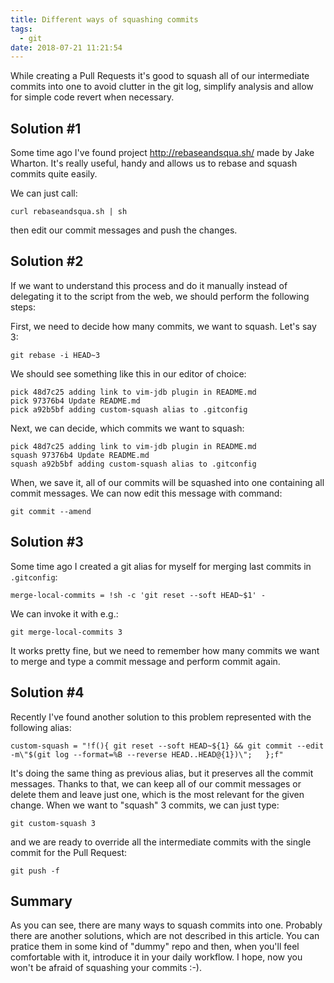 ```yaml
---
title: Different ways of squashing commits
tags:
  - git
date: 2018-07-21 11:21:54
---
```



While creating a Pull Requests it's good to squash all of our intermediate commits into one to avoid clutter in the git log, simplify analysis and allow for simple code revert when necessary. 

## Solution #1

Some time ago I've found project http://rebaseandsqua.sh/ made by Jake Wharton. It's really useful, handy and allows us to rebase and squash commits quite easily. 

We can just call:

```
curl rebaseandsqua.sh | sh
```

then edit our commit messages and push the changes.

## Solution #2

If we want to understand this process and do it manually instead of delegating it to the script from the web, we should perform the following steps:

First, we need to decide how many commits, we want to squash. Let's say 3:

```
git rebase -i HEAD~3
```

We should see something like this in our editor of choice:

```
pick 48d7c25 adding link to vim-jdb plugin in README.md
pick 97376b4 Update README.md
pick a92b5bf adding custom-squash alias to .gitconfig
```

Next, we can decide, which commits we want to squash:

```
pick 48d7c25 adding link to vim-jdb plugin in README.md
squash 97376b4 Update README.md
squash a92b5bf adding custom-squash alias to .gitconfig
```

When, we save it, all of our commits will be squashed into one containing all commit messages.
We can now edit this message with command:

```
git commit --amend
```

## Solution #3

Some time ago I created a git alias for myself for merging last commits in `.gitconfig`:

```
merge-local-commits = !sh -c 'git reset --soft HEAD~$1' -
```

We can invoke it with e.g.:

```
git merge-local-commits 3
```

It works pretty fine, but we need to remember how many commits we want to merge and type a commit message and perform commit again.

## Solution #4

Recently I've found another solution to this problem represented with the following alias:

```
custom-squash = "!f(){ git reset --soft HEAD~${1} && git commit --edit -m\"$(git log --format=%B --reverse HEAD..HEAD@{1})\";   };f"
```

It's doing the same thing as previous alias, but it preserves all the commit messages. Thanks to that, we can keep all of our commit messages or delete them and leave just one, which is the most relevant for the given change. When we want to "squash" 3 commits, we can just type:

```
git custom-squash 3
```

and we are ready to override all the intermediate commits with the single commit for the Pull Request:

```
git push -f
```

## Summary

As you can see, there are many ways to squash commits into one. Probably there are another solutions, which are not described in this article. You can pratice them in some kind of "dummy" repo and then, when you'll feel comfortable with it, introduce it in your daily workflow. I hope, now you won't be afraid of squashing your commits :-).
